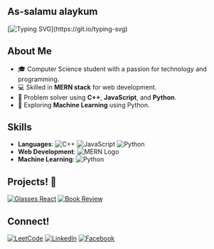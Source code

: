  ## As-salamu alaykum

[![Typing SVG](https://readme-typing-svg.herokuapp.com?font=Architects+Daughter&color=7AF79A&size=30&lines=This!+is+Jahidul+Islam!;I+love+Problem+solving...;I'm+also+exploring+Machine+Learning...;And+I'm+a+MERN+Stack+Developer!)](https://git.io/typing-svg)

## About Me
- 🎓 Computer Science student with a passion for technology and programming.
- 💻 Skilled in **MERN stack** for web development.
- 🧠 Problem solver using **C++**, **JavaScript**, and **Python**.
- 🤖 Exploring **Machine Learning** using Python.

## Skills
- **Languages**:
   ![C++](https://img.shields.io/badge/C%2B%2B-00599C?style=flat&logo=c%2B%2B&logoColor=white)
    ![JavaScript](https://img.shields.io/badge/JavaScript-F7DF1E?style=flat&logo=javascript&logoColor=black)
   ![Python](https://img.shields.io/badge/Python-3776AB?style=flat&logo=python&logoColor=white)
- **Web Development**: ![MERN Logo](https://img.shields.io/badge/MERN-Stack-32CD32?style=flat&logo=mongodb&logoColor=white&labelColor=black)
- **Machine Learning**: ![Python](https://img.shields.io/badge/Python-3776AB?style=flat&logo=python&logoColor=white)

## Projects! 🎨

[![Glasses React](https://github-readme-stats.vercel.app/api/pin/?username=jahidulislam114593&repo=glasses-react)](https://github.com/jahidulislam114593/glasses-react)
[![Book Review](https://github-readme-stats.vercel.app/api/pin/?username=jahidulislam114593&repo=book-review)](https://github.com/jahidulislam114593/book-review)

## Connect!
  [![LeetCode](https://img.shields.io/badge/LeetCode-FFA116?style=flat&logo=leetcode&logoColor=black)](https://leetcode.com/u/return_loser/)
  [![LinkedIn](https://img.shields.io/badge/LinkedIn-0077B5?style=flat&logo=linkedin&logoColor=white)](https://www.linkedin.com/in/thisisjahid/)
  [![Facebook](https://img.shields.io/badge/Facebook-1877F2?style=flat&logo=facebook&logoColor=white)](https://www.facebook.com/ji.jahidul001)
